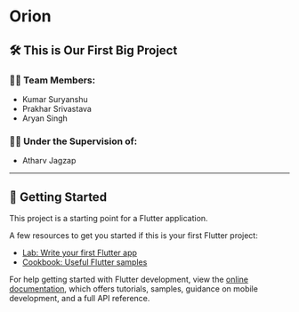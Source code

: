 # Orion

## 🛠️ This is Our First Big Project

### 👨‍💻 Team Members:
- Kumar Suryanshu  
- Prakhar Srivastava  
- Aryan Singh  

### 🧑‍🏫 Under the Supervision of:
- Atharv Jagzap

---

## 🚀 Getting Started

This project is a starting point for a Flutter application.

A few resources to get you started if this is your first Flutter project:

- [Lab: Write your first Flutter app](https://docs.flutter.dev/get-started/codelab)
- [Cookbook: Useful Flutter samples](https://docs.flutter.dev/cookbook)

For help getting started with Flutter development, view the
[online documentation](https://docs.flutter.dev/), which offers tutorials,
samples, guidance on mobile development, and a full API reference.
